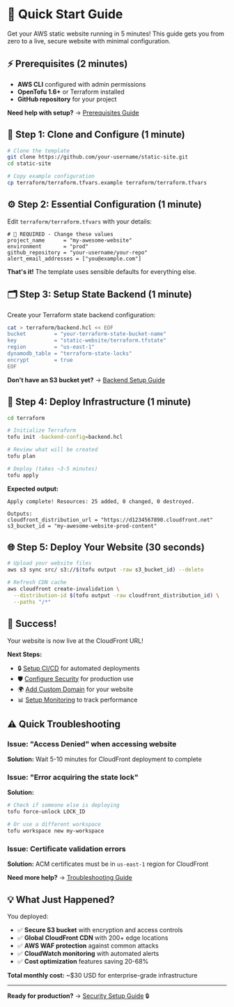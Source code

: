 # 🚀 Quick Start Guide

Get your AWS static website running in 5 minutes! This guide gets you from zero to a live, secure website with minimal configuration.

## ⚡ Prerequisites (2 minutes)

- **AWS CLI** configured with admin permissions
- **OpenTofu 1.6+** or Terraform installed
- **GitHub repository** for your project

**Need help with setup?** → [Prerequisites Guide](prerequisites.md)

## 🎯 Step 1: Clone and Configure (1 minute)

```bash
# Clone the template
git clone https://github.com/your-username/static-site.git
cd static-site

# Copy example configuration
cp terraform/terraform.tfvars.example terraform/terraform.tfvars
```

## ⚙️ Step 2: Essential Configuration (1 minute)

Edit `terraform/terraform.tfvars` with your details:

```hcl
# 🔴 REQUIRED - Change these values
project_name      = "my-awesome-website"
environment       = "prod" 
github_repository = "your-username/your-repo"
alert_email_addresses = ["you@example.com"]
```

**That's it!** The template uses sensible defaults for everything else.

## 🗂️ Step 3: Setup State Backend (1 minute)

Create your Terraform state backend configuration:

```bash
cat > terraform/backend.hcl << EOF
bucket         = "your-terraform-state-bucket-name"
key            = "static-website/terraform.tfstate"
region         = "us-east-1"
dynamodb_table = "terraform-state-locks"
encrypt        = true
EOF
```

**Don't have an S3 bucket yet?** → [Backend Setup Guide](backend-setup.md)

## 🚀 Step 4: Deploy Infrastructure (1 minute)

```bash
cd terraform

# Initialize Terraform
tofu init -backend-config=backend.hcl

# Review what will be created
tofu plan

# Deploy (takes ~3-5 minutes)
tofu apply
```

**Expected output:**
```
Apply complete! Resources: 25 added, 0 changed, 0 destroyed.

Outputs:
cloudfront_distribution_url = "https://d1234567890.cloudfront.net"
s3_bucket_id = "my-awesome-website-prod-content"
```

## 🌐 Step 5: Deploy Your Website (30 seconds)

```bash
# Upload your website files
aws s3 sync src/ s3://$(tofu output -raw s3_bucket_id) --delete

# Refresh CDN cache
aws cloudfront create-invalidation \
  --distribution-id $(tofu output -raw cloudfront_distribution_id) \
  --paths "/*"
```

## 🎉 Success! 

Your website is now live at the CloudFront URL! 

**Next Steps:**
- 🔒 [Setup CI/CD](deployment.md#github-actions-setup) for automated deployments
- 🛡️ [Configure Security](security.md) for production use
- 🌍 [Add Custom Domain](custom-domain.md) for your website
- 📊 [Setup Monitoring](monitoring.md) to track performance

## ⚠️ Quick Troubleshooting

### Issue: "Access Denied" when accessing website
**Solution:** Wait 5-10 minutes for CloudFront deployment to complete

### Issue: "Error acquiring the state lock"
**Solution:** 
```bash
# Check if someone else is deploying
tofu force-unlock LOCK_ID

# Or use a different workspace
tofu workspace new my-workspace
```

### Issue: Certificate validation errors
**Solution:** ACM certificates must be in `us-east-1` region for CloudFront

**Need more help?** → [Troubleshooting Guide](troubleshooting.md)

## 💡 What Just Happened?

You deployed:
- ✅ **Secure S3 bucket** with encryption and access controls
- ✅ **Global CloudFront CDN** with 200+ edge locations
- ✅ **AWS WAF protection** against common attacks
- ✅ **CloudWatch monitoring** with automated alerts
- ✅ **Cost optimization** features saving 20-68%

**Total monthly cost:** ~$30 USD for enterprise-grade infrastructure

---

**Ready for production?** → [Security Setup Guide](security.md) 🔒